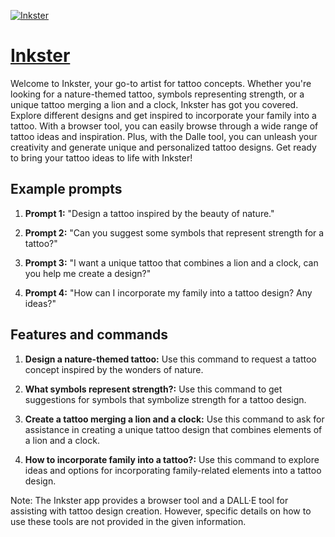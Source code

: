 [![Inkster](https://files.oaiusercontent.com/file-uILdVdhXuN4cvUi4shiuOaRM?se=2123-10-16T23%3A37%3A45Z&sp=r&sv=2021-08-06&sr=b&rscc=max-age%3D31536000%2C%20immutable&rscd=attachment%3B%20filename%3Da5a0c51f-4600-4646-b56d-4a08ffe3f901.png&sig=Ia41AgJiDuCyoBnzrCBNVGFvxJJYFbkIo/9PVlcjDC4%3D)](https://chat.openai.com/g/g-2EMI80uRj-inkster)

# [Inkster](https://chat.openai.com/g/g-2EMI80uRj-inkster)

Welcome to Inkster, your go-to artist for tattoo concepts. Whether you're looking for a nature-themed tattoo, symbols representing strength, or a unique tattoo merging a lion and a clock, Inkster has got you covered. Explore different designs and get inspired to incorporate your family into a tattoo. With a browser tool, you can easily browse through a wide range of tattoo ideas and inspiration. Plus, with the Dalle tool, you can unleash your creativity and generate unique and personalized tattoo designs. Get ready to bring your tattoo ideas to life with Inkster!

## Example prompts

1. **Prompt 1:** "Design a tattoo inspired by the beauty of nature."

2. **Prompt 2:** "Can you suggest some symbols that represent strength for a tattoo?"

3. **Prompt 3:** "I want a unique tattoo that combines a lion and a clock, can you help me create a design?"

4. **Prompt 4:** "How can I incorporate my family into a tattoo design? Any ideas?"

## Features and commands

1. **Design a nature-themed tattoo:** Use this command to request a tattoo concept inspired by the wonders of nature.

2. **What symbols represent strength?:** Use this command to get suggestions for symbols that symbolize strength for a tattoo design.

3. **Create a tattoo merging a lion and a clock:** Use this command to ask for assistance in creating a unique tattoo design that combines elements of a lion and a clock.

4. **How to incorporate family into a tattoo?:** Use this command to explore ideas and options for incorporating family-related elements into a tattoo design.

Note: The Inkster app provides a browser tool and a DALL·E tool for assisting with tattoo design creation. However, specific details on how to use these tools are not provided in the given information.